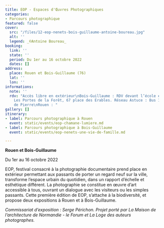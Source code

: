 ```yaml
---
title: EOP - Espaces d'Œuvres Photographiques
categories:
- Parcours photographique
featured: false
cover:
  src: "/files/12-eop-nenets-bois-guillaume-antoine-boureau.jpg"
  alt: ''
  legend: _©Antoine Boureau_
booking:
  link: ''
  state: ''
  period: Du 1er au 16 octobre 2022
  dates: []
address:
  place: Rouen et Bois-Guillaume (76)
  lat: ''
  lon: ''
informations:
  note: ''
  rdv: "Accès libre en extérieur\nBois-Guillaume : RDV devant l’école élémentaire
    Les Portes de la Forêt, 67 place des Erables. Réseau Astuce : Bus 11, arrêt Table
    de Pierre\nRouen : "
gallery: []
itinerary:
- label: Parcours photographique à Rouen
  event: static/events/eop-chamane-lumiere.md
- label: Parcours photographique à Bois-Guillaume
  event: static/events/eop-nenets-une-vie-de-famille.md

---
```

**Rouen et Bois-Guillaume**

Du 1er au 16 octobre 2022

EOP, festival consacré à la photographie documentaire prend place en extérieur permettant aux passants de porter un regard neuf sur la ville, transforme l’espace urbain du quotidien, dans un rapport d’échelle et esthétique différent. La photographie se constitue en œuvre d’art accessible à tous, ouvrant un dialogue avec les visiteurs ou les simples passants. Cette première édition de EOP, s’attache à la biodiversité, et propose deux expositions à Rouen et à Bois-Guillaume. 

_Commissariat d’exposition : Serge Périchon. Projet porté par La Maison de l’architecture de Normandie - le Forum et La Loge des auteurs photographes._